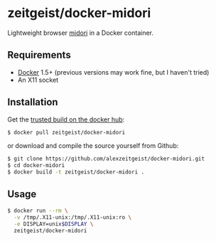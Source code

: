 # zeitgeist/docker-midori

Lightweight browser [midori](http://midori-browser.org/) in a Docker container.

## Requirements

* [Docker](https://www.docker.com/) 1.5+ (previous versions may work fine, but I haven't tried)
* An X11 socket

## Installation

Get the [trusted build on the docker hub](https://registry.hub.docker.com/u/zeitgeist/docker-midori/):

```bash
$ docker pull zeitgeist/docker-midori
```

or download and compile the source yourself from Github:

```bash
$ git clone https://github.com/alexzeitgeist/docker-midori.git
$ cd docker-midori
$ docker build -t zeitgeist/docker-midori .
```

## Usage

```bash
$ docker run --rm \
  -v /tmp/.X11-unix:/tmp/.X11-unix:ro \
  -e DISPLAY=unix$DISPLAY \
  zeitgeist/docker-midori
```
